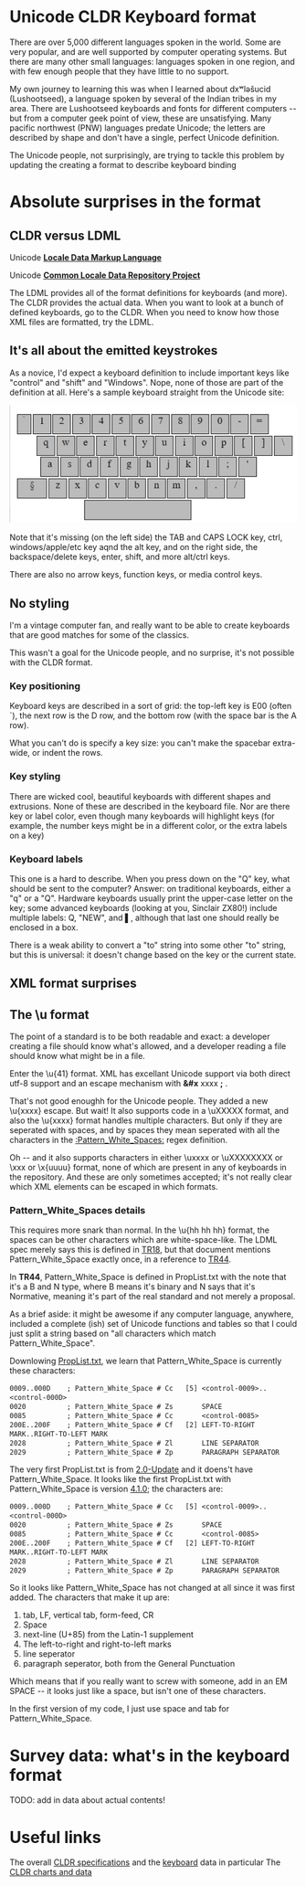 # Unicode CLDR Keyboard format

There are over 5,000 different languages spoken in the world. Some are very popular, and are well supported by computer operating systems. But there are many other small languages: languages spoken in one region, and with few enough people that they have little to no support.

My own journey to learning this was when I learned about dxʷləšucid (Lushootseed), a language spoken by several of the Indian tribes in my area. There are Lushootseed keyboards and fonts for different computers -- but from a computer geek point of view, these are unsatisfying. Many pacific northwest (PNW) languages predate Unicode; the letters are described by shape and don't have a single, perfect Unicode definition. 

The Unicode people, not surprisingly, are trying to tackle this problem by updating the creating a format to describe keyboard binding

# Absolute surprises in the format

## CLDR versus LDML

Unicode [**Locale Data Markup Language**](http://www.unicode.org/reports/tr35/)

Unicode [**Common Locale Data Repository Project**](http://cldr.unicode.org/)

The LDML provides all of the format definitions for keyboards (and more). The CLDR provides the actual data. When you want to look at a bunch of defined keyboards, go to the CLDR. When you need to know how those XML files are formatted, try the LDML.

## It's all about the emitted keystrokes

As a novice, I'd expect a keyboard definition to include important keys like "control" and "shift" and "Windows". Nope, none of those are part of the definition at all. Here's a sample keyboard straight from the Unicode site:

![Sample Keyboard](ScreenShots/Sample_CLDR_Keyboard.png)

Note that it's missing (on the left side) the TAB and CAPS LOCK key, ctrl, windows/apple/etc key aqnd the alt key, and on the right side, the backspace/delete keys, enter, shift, and more alt/ctrl keys.

There are also no arrow keys, function keys, or media control keys.

## No styling

I'm a vintage computer fan, and really want to be able to create keyboards that are good matches for some of the classics. 

This wasn't a goal for the Unicode people, and no surprise, it's not possible with the CLDR format. 

### Key positioning
Keyboard keys are described in a sort of grid: the top-left key is E00 (often `), the next row is the D row, and the bottom row (with the space bar is the A row).

What you can't do is specify a key size: you can't make the spacebar extra-wide, or indent the rows.

### Key styling

There are wicked cool, beautiful keyboards with different shapes and extrusions. None of these are described in the keyboard file. Nor are there key or label color, even though many keyboards will highlight keys (for example, the number keys might be in a different color, or the extra labels on a key)

### Keyboard labels

This one is a hard to describe. When you press down on the "Q" key, what should be sent to the computer? Answer: on traditional keyboards, either a "q" or a "Q". Hardware keyboards usually print the upper-case letter on the key; some advanced keyboards (looking at you, Sinclair ZX80!) include multiple labels: Q, "NEW", and ▌, although that last one should really be enclosed in a box.


There is a weak ability to convert a "to" string into some other "to" string, but this is universal: it doesn't change based on the key or the current state.

## XML format surprises

## The \u format

The point of a standard is to be both readable and exact: a developer creating a file should know what's allowed, and a developer reading a file should know what might be in a file.

Enter the \u{41} format. XML has excellant Unicode support via both direct utf-8 support and an escape mechanism with **&#x** xxxx **;** .

That's not good enoughh for the Unicode people. They added a new \u{xxxx} escape. But wait! It also supports code in a \uXXXXX format, and also the \u{xxxx} format handles multiple characters. But only if they are seperated with spaces, and by spaces they mean seperated with all the characters in the [:Pattern_White_Spaces:](https://www.unicode.org/reports/tr18/) regex definition. 

Oh -- and it also supports characters in either \uxxxx or \uXXXXXXXX or \xxx or \x{uuuu} format, none of which are present in any of keyboards in the repository. And these are only sometimes accepted; it's not really clear which XML elements can be escaped in which formats.

### Pattern_White_Spaces details

This requires more snark than normal. In the \u{hh hh hh} format, the spaces can be other characters which are white-space-like. The LDML spec merely says this is defined in [TR18](https://www.unicode.org/reports/tr18/), but that document mentions Pattern_White_Space exactly once, in a reference to [TR44](https://www.unicode.org/reports/tr44/#Pattern_White_Space).

In **TR44**, Pattern_White_Space is defined in PropList.txt with the note that it's a B and N type, where B means it's binary and N says that it's Normative, meaning it's part of the real standard and not merely a proposal.

As a brief aside: it might be awesome if any computer language, anywhere, included a complete (ish) set of Unicode functions and tables so that I could just split a string based on "all characters which match Pattern_White_Space".

Downlowing [PropList.txt](http://www.unicode.org/Public/13.0.0/ucd/PropList.txt), we learn that Pattern_White_Space is currently these characters:

```
0009..000D    ; Pattern_White_Space # Cc   [5] <control-0009>..<control-000D>
0020          ; Pattern_White_Space # Zs       SPACE
0085          ; Pattern_White_Space # Cc       <control-0085>
200E..200F    ; Pattern_White_Space # Cf   [2] LEFT-TO-RIGHT MARK..RIGHT-TO-LEFT MARK
2028          ; Pattern_White_Space # Zl       LINE SEPARATOR
2029          ; Pattern_White_Space # Zp       PARAGRAPH SEPARATOR
```

The very first PropList.txt is from [2.0-Update](https://www.unicode.org/Public/2.0-Update/PropList-2.0.14.txt) and it doens't have Pattern_White_Space. It looks like the first PropList.txt with Pattern_White_Space is version [4.1.0](https://www.unicode.org/Public/4.1.0/ucd/PropList.txt); the  characters are:

```
0009..000D    ; Pattern_White_Space # Cc   [5] <control-0009>..<control-000D>
0020          ; Pattern_White_Space # Zs       SPACE
0085          ; Pattern_White_Space # Cc       <control-0085>
200E..200F    ; Pattern_White_Space # Cf   [2] LEFT-TO-RIGHT MARK..RIGHT-TO-LEFT MARK
2028          ; Pattern_White_Space # Zl       LINE SEPARATOR
2029          ; Pattern_White_Space # Zp       PARAGRAPH SEPARATOR
```

So it looks like Pattern_White_Space has not changed at all since it was first added. The characters that make it up are:
1. tab, LF, vertical tab, form-feed, CR
2. Space
3. next-line (U+85) from the Latin-1 supplement
4. The left-to-right and right-to-left marks
5. line seperator 
6. paragraph seperator, both from the General Punctuation

Which means that if you really want to screw with someone, add in an EM SPACE -- it looks just like a space, but isn't one of these characters.

In the first version of my code, I just use space and tab for Pattern_White_Space.


# Survey data: what's in the keyboard format

TODO: add in data about actual contents!

# Useful links

The overall [CLDR specifications](http://cldr.unicode.org/index/cldr-spec) and the [keyboard](https://www.unicode.org/reports/tr35/tr35-keyboards.html#Contents) data in particular
The [CLDR charts and data](https://www.unicode.org/cldr/charts/36/keyboards/index.html)